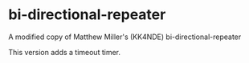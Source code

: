 # bi-directional-repeater
A modified copy of Matthew Miller's (KK4NDE) bi-directional-repeater

This version adds a timeout timer.
